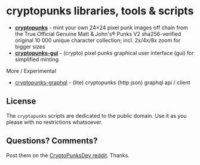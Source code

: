 # cryptopunks libraries, tools & scripts

- [**cryptopunks**](cryptopunks) - mint your own 24×24 pixel punk images off chain from the True Official Genuine Matt & John's® Punks V2 sha256-verified original 10 000 unique character collection; incl. 2x/4x/8x zoom for bigger sizes
- [**cryptopunks-gui**](cryptopunks-gui) - (crypto) pixel punks graphical user interface (gui) for simplified minting






More / Experimental

- [cryptopunks-graphql](cryptopunks-graphql) - (lite) cryptopunks (http json) graphql api / client




## License

The `cryptopunks` scripts are dedicated to the public domain.
Use it as you please with no restrictions whatsoever.



## Questions? Comments?

Post them on the [CryptoPunksDev reddit](https://old.reddit.com/r/CryptoPunksDev). Thanks.



